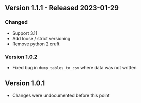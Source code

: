 ## Version 1.1.1 - Released 2023-01-29

### Changed
* Support 3.11
* Add loose / strict versioning
* Remove python 2 cruft


### Version 1.0.2

* Fixed bug in `dump_tables_to_csv` where data was not written

## Version 1.0.1

* Changes were undocumented before this point
